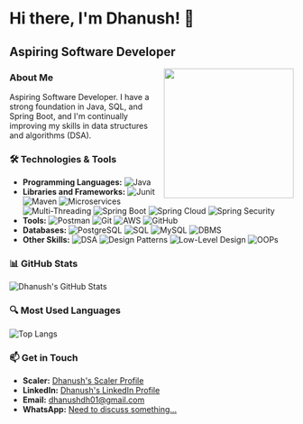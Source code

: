 # Hi there, I'm Dhanush! 👋

## Aspiring Software Developer
<img align='right' src="https://media.giphy.com/media/M9gbBd9nbDrOTu1Mqx/giphy.gif" width="230">

</em></p>

### About Me
Aspiring Software Developer. I have a strong foundation in Java, SQL, and Spring Boot, and I'm continually improving my skills in data structures and algorithms (DSA).


### 🛠️ Technologies & Tools

- **Programming Languages:** ![Java](https://img.shields.io/badge/-Java-blue?logo=java&logoColor=white)
- **Libraries and Frameworks:** ![Junit](https://img.shields.io/badge/-Junit-orange?logo=junit&logoColor=white) ![Maven](https://img.shields.io/badge/-Maven-yellow?logo=apache-maven&logoColor=white) ![Microservices](https://img.shields.io/badge/-Microservices-green) ![Multi-Threading](https://img.shields.io/badge/-Multi--Threading-green) ![Spring Boot](https://img.shields.io/badge/-Spring%20Boot-lightgreen?logo=spring-boot&logoColor=white) ![Spring Cloud](https://img.shields.io/badge/-Spring%20Cloud-lightgreen?logo=spring-boot&logoColor=white) ![Spring Security](https://img.shields.io/badge/-Spring%20Security-lightgreen?logo=spring-security&logoColor=white)
- **Tools:** ![Postman](https://img.shields.io/badge/-Postman-orange?logo=postman&logoColor=white) ![Git](https://img.shields.io/badge/-Git-black?logo=git&logoColor=white) ![AWS](https://img.shields.io/badge/-AWS-yellow?logo=amazon-aws&logoColor=white) ![GitHub](https://img.shields.io/badge/-GitHub-black?logo=github&logoColor=white)
- **Databases:** ![PostgreSQL](https://img.shields.io/badge/-PostgreSQL-blue?logo=postgresql&logoColor=white) ![SQL](https://img.shields.io/badge/-SQL-blue) ![MySQL](https://img.shields.io/badge/-MySQL-blue) ![DBMS](https://img.shields.io/badge/-DBMS-blue)
- **Other Skills:** ![DSA](https://img.shields.io/badge/-DSA-green) ![Design Patterns](https://img.shields.io/badge/-Design%20Patterns-green) ![Low-Level Design](https://img.shields.io/badge/-Low--Level%20Design-green) ![OOPs](https://img.shields.io/badge/-OOPs-blue)

### 📊 GitHub Stats

![Dhanush's GitHub Stats](https://github-readme-stats.vercel.app/api?username=dhanushdh01&show_icons=true&theme=radical)

### 🔍 Most Used Languages

![Top Langs](https://github-readme-stats.vercel.app/api/top-langs/?username=dhanushdh01&layout=compact&theme=radical)


### 📫 Get in Touch

- **Scaler:** [Dhanush's Scaler Profile](https://www.scaler.com/academy/profile/7ed363bf08e4/)
- **LinkedIn:** [Dhanush's LinkedIn Profile](https://www.linkedin.com/in/dhanush-s-554873243)
- **Email:** dhanushdh01@gmail.com
- **WhatsApp:** [Need to discuss something...](https://wa.me/918825725960?text=Hii)
